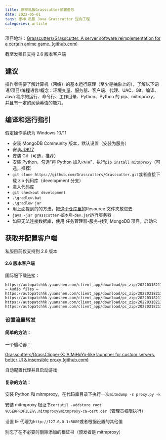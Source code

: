 ```yaml
---
title: 原神私服Grasscutter部署备忘
date: 2022-05-01
tags: 原神 私服 Java Grasscutter 逆向工程
categories: article
---
```


项目地址：[Grasscutters/Grasscutter: A server software reimplementation for a certain anime game. (github.com)](https://github.com/Grasscutters/Grasscutter)

截至发稿日支持 2.6 版本客户端

## 建议

操作者需要了解计算机（网络）的基本运行原理（至少是抽象上的），了解以下词语/项目/编程语言/概念：环境变量、服务器、客户端、代理、UAC、Git、编译、Java 程序的运行、命令行、工作目录、Python、Python 的 pip、mitmproxy，并且有一定的阅读英语的能力。

## 编译和运行指引

假定操作系统为 Windows 10/11

- 安装 MongoDB Community 版本，默认设置（安装为服务）
- 安装[JDK17](https://www.oracle.com/java/technologies/javase/jdk17-archive-downloads.html)
- 安装 Git（可选，推荐）
- 安装 Python，勾选“将 Python 加入`PATH`”，执行`pip install mitmproxy`（可选，推荐）
- `git clone https://github.com/Grasscutters/Grasscutter.git`或者直接下载 zip 代码库（development 分支）
- 进入代码库
- `git checkout development`
- `.\gradlew.bat`
- `.\gradlew jar`
- 用上面提到的的方法，把[这个仓库里的](https://github.com/Koko-boya/Grasscutter_Resources)Resource 文件夹放进去
- `java -jar grasscutter-版本号-dev.jar`运行服务器
- 如果无法连接数据库，使用 任务管理器-服务-找到 MongoDB 项目，启动它

## 获取并配置客户端

私服目前仅支持到 2.6 版本

#### 2.6 版本客户端

国际服下载链接：

```
https://autopatchhk.yuanshen.com/client_app/download/pc_zip/20220318211020_aWEQCaw5ZERt54rm/GenshinImpact_2.6.0.zip
— Audio files —
https://autopatchhk.yuanshen.com/client_app/download/pc_zip/20220318211020_aWEQCaw5ZERt54rm/Audio_Chinese_2.6.0.zip
https://autopatchhk.yuanshen.com/client_app/download/pc_zip/20220318211020_aWEQCaw5ZERt54rm/Audio_English(US)_2.6.0.zip
https://autopatchhk.yuanshen.com/client_app/download/pc_zip/20220318211020_aWEQCaw5ZERt54rm/Audio_Japanese_2.6.0.zip
https://autopatchhk.yuanshen.com/client_app/download/pc_zip/20220318211020_aWEQCaw5ZERt54rm/Audio_Korean_2.6.0.zip
```

### 设置流量转发

#### 简单的方法：

一个启动器：

[Grasscutters/GrassClipper-X: A MiHoYo-like launcher for custom servers, better UI & insensible proxy (github.com)](https://github.com/Grasscutters/GrassClipper-X)

自动配置代理并且启动游戏

#### 复杂的方法：

安装 Python 和 mitmproxy，在代码库目录下执行一次`mitmdump -s proxy.py -k`

安装 mitmproxy 根证书`certutil -addstore root %USERPROFILE%\.mitmproxy\mitmproxy-ca-cert.cer`（管理员权限执行）

设置 IE 代理为`http://127.0.0.1:8080`或者根据设置的其他值

别忘了在不必要时删除添加的根证书（颁发者是 mitmproxy）

